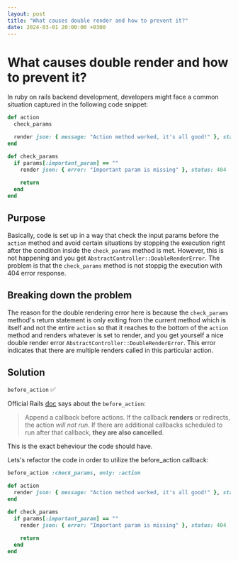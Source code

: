 ```yaml
---
layout: post
title: "What causes double render and how to prevent it?"
date: 2024-03-01 20:00:00 +0300
---
```


# What causes double render and how to prevent it?

In ruby on rails backend development, developers might face a common situation captured in the following code snippet:

```rb
def action
  check_params

  render json: { message: "Action method worked, it's all good!" }, status: 200
end

def check_params
  if params[:important_param] == ""
    render json: { error: "Important param is missing" }, status: 404
    
    return
  end
end
```

## Purpose
Basically, code is set up in a way that check the input params before the `action` method and avoid certain situations by stopping the execution right after the condition inside the `check_params` method is met. However, this is not happening and you get  `AbstractController::DoubleRenderError`. The problem is that the `check_params` method is not stoppig the execution with 404 error response.

## Breaking down the problem
The reason for the double rendering error here is because the `check_params` method's return statement is only exiting from the current method which is itself and not the entire `action` so that it reaches to the bottom of the `action` method and renders whatever is set to render, and you get yourself a nice double render error `AbstractController::DoubleRenderError`. This error indicates that there are multiple renders called in this particular action.

## Solution

`before_action` ✅

Official Rails [doc](https://api.rubyonrails.org/v7.1.3.2/classes/AbstractController/Callbacks/ClassMethods.html#method-i-before_action) says about the `before_action`:
> Append a callback before actions. If the callback **renders** or redirects, the action _will not run_. If there are additional callbacks scheduled to run after that callback, **they are also cancelled**.

This is the exact beheviour the code should have.

Lets's refactor the code in order to utilize the before_action callback:
```rb
before_action :check_params, only: :action

def action
  render json: { message: "Action method worked, it's all good!" }, status: 200
end

def check_params
  if params[:important_param] == ""
    render json: { error: "Important param is missing" }, status: 404
    
    return
  end
end
```

